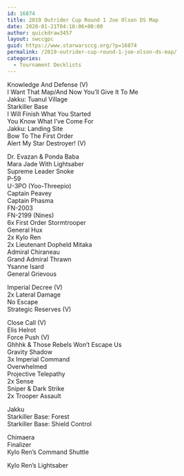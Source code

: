 ```yaml
---
id: 16874
title: 2019 Outrider Cup Round 1 Joe Olson DS Map
date: 2020-01-21T04:18:06+00:00
author: quickdraw3457
layout: swccgpc
guid: https://www.starwarsccg.org/?p=16874
permalink: /2019-outrider-cup-round-1-joe-olson-ds-map/
categories:
  - Tournament Decklists
---
```

Knowledge And Defense (V)  
I Want That Map/And Now You’ll Give It To Me  
Jakku: Tuanul Village  
Starkiller Base  
I Will Finish What You Started  
You Know What I’ve Come For  
Jakku: Landing Site  
Bow To The First Order  
Alert My Star Destroyer! (V)  
  
Dr. Evazan & Ponda Baba  
Mara Jade With Lightsaber  
Supreme Leader Snoke  
P-59  
U-3PO (Yoo-Threepio)  
Captain Peavey  
Captain Phasma  
FN-2003  
FN-2199 (Nines)  
6x First Order Stormtrooper  
General Hux  
2x Kylo Ren  
2x Lieutenant Dopheld Mitaka  
Admiral Chiraneau  
Grand Admiral Thrawn  
Ysanne Isard  
General Grievous  
  
Imperial Decree (V)  
2x Lateral Damage  
No Escape  
Strategic Reserves (V)  
  
Close Call (V)  
Elis Helrot  
Force Push (V)  
Ghhhk & Those Rebels Won’t Escape Us  
Gravity Shadow  
3x Imperial Command  
Overwhelmed  
Projective Telepathy  
2x Sense  
Sniper & Dark Strike  
2x Trooper Assault  
  
Jakku  
Starkiller Base: Forest  
Starkiller Base: Shield Control  
  
Chimaera  
Finalizer  
Kylo Ren’s Command Shuttle  
  
Kylo Ren’s Lightsaber